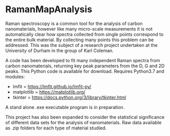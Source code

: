 # RamanMapAnalysis

Raman spectroscopy is a common tool for the analysis of carbon nanomaterials, however like many micro-scale measurements it is not automatically clear how spectra collected from single points correspond to the entire bulk material.
By collecting many points this problem can be addressed. This was the subject of a research project undertaken at the University of Durham in the group of Karl Coleman.

A code has been developed to fit many independent Raman spectra from carbon nanomaterials, returning key peak parameters from the D, G and 2D peaks. This Python code is available for download.
Requires Python3.7 and modules:
 - lmfit  =  https://lmfit.github.io/lmfit-py/
 - matplotlib  =  https://matplotlib.org/
 - tkinter  =  https://docs.python.org/3/library/tkinter.html

A stand alone .exe executable program is in preparation.


This project has also been expanded to consider the statistical significance of different data sets for the analysis of nanomaterials. Raw data available as .zip folders for each type of material studied.
